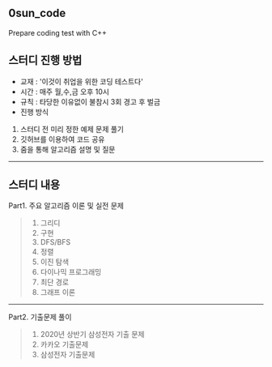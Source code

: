 ## 0sun_code
 Prepare coding test with C++



## 스터디 진행 방법
- 교재 : '이것이 취업을 위한 코딩 테스트다'
- 시간 : 매주 월,수,금 오후 10시
- 규칙 : 타당한 이유없이 불참시 3회 경고 후 벌금
- 진행 방식
1. 스터디 전 미리 정한 예제 문제 풀기
2. 깃허브를 이용하여 코드 공유
3. 줌을 통해 알고리즘 설명 및 질문
-----
## 스터디 내용
 Part1. 주요 알고리즘 이론 및 실전 문제
> 01. 그리디
> 02. 구현
> 03. DFS/BFS
> 04. 정렬
> 05. 이진 탐색
> 06. 다이나믹 프로그래밍
> 07. 최단 경로
> 08. 그래프 이론
----- 
 Part2. 기출문제 풀이
> 01. 2020년 상반기 삼성전자 기출 문제
> 02. 카카오 기출문제
> 03. 삼성전자 기출문제
